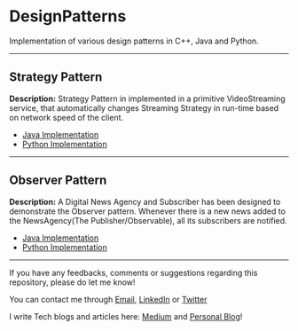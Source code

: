 # DesignPatterns
Implementation of various design patterns in C++, Java and Python.

---
## Strategy Pattern

**Description:** Strategy Pattern in implemented in a primitive VideoStreaming service, that automatically changes Streaming Strategy in run-time based on network speed of the client.

- [Java Implementation](Java/StrategyPattern)
- [Python Implementation](Python/StrategyPattern)

----
## Observer Pattern

**Description:** A Digital News Agency and Subscriber has been designed to demonstrate the Observer pattern. Whenever there is a new news added to the NewsAgency(The Publisher/Observable), all its subscribers are notified.

- [Java Implementation](Java/ObserverPattern)
- [Python Implementation](Python/ObserverPattern)

----

If you have any feedbacks, comments or suggestions regarding this repository, please do let me know!

You can contact me through [Email](mailto:ConnectWith@laxmena.com), [LinkedIn](https://www.linkedin.com/in/lakshmanan-meiyappan) or [Twitter](https://twitter.com/laxmena)

I write Tech blogs and articles here: [Medium](https://laxmena.medium.com) and [Personal Blog](https://laxmena.com)!